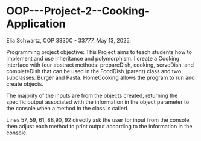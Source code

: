 # OOP---Project-2--Cooking-Application
Elia Schwartz, COP 3330C - 33777, May 13, 2025.

Programming project objective: This Project aims to teach students how to implement and use inheritance and polymorphism. 
I create a Cooking interface with four abstract methods: prepareDish, cooking, serveDish, and completeDish that can be used in the FoodDish (parent) class and two subclasses: Burger and Pasta. HomeCooking allows the program to run and create objects.

The majority of the inputs are from the objects created, returning the specific output associated with the information
in the object parameter to the console when a method in the class is called.

Lines 57, 59, 61, 88,90, 92 directly ask the user for input from the console, then adjust each method to print
output according to the information in the console.
